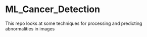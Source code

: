 # ML_Cancer_Detection
This repo looks at some techniques for processing and predicting abnormalities in images
